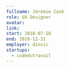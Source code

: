 ```yaml
---
fullname: Jérémie Cook
role: UX Designer
avatar: 
link:
start: 2018-07-10
end: 2018-12-31
employer: dinsic
startups:
  - codedutravail
---
```

